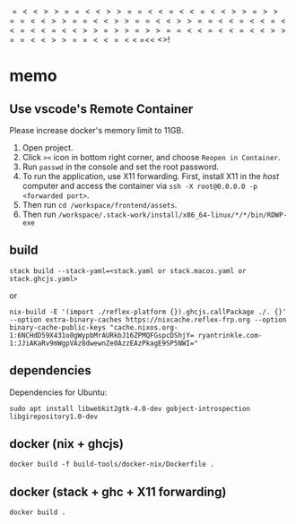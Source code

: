 $$$$$$$$$=<<>>==<<>>==<<=<<=<<>>=>>==<<>>==<<>>==<<>>==<<=<<=<<=<<=<<>>=>>=>>==<<=<<=<<>>==<<>>==<<=<<$
=<<
$<$>!







# memo

## Use vscode's Remote Container

Please increase docker's memory limit to 11GB.

1. Open project.
1. Click `><` icon in bottom right corner, and choose `Reopen in Container`.
1. Run `passwd` in the console and set the root password.
1. To run the application, use X11 forwarding. First, install X11 in the *host* computer and access the container via `ssh -X root@0.0.0.0 -p <forwarded port>`.
1. Then run `cd /workspace/frontend/assets`.
1. Then run `/workspace/.stack-work/install/x86_64-linux/*/*/bin/RDWP-exe`

## build

`stack build --stack-yaml=<stack.yaml or stack.macos.yaml or stack.ghcjs.yaml>`

or

`nix-build -E '(import ./reflex-platform {}).ghcjs.callPackage ./. {}' --option extra-binary-caches https://nixcache.reflex-frp.org --option binary-cache-public-keys "cache.nixos.org-1:6NCHdD59X431o0gWypbMrAURkbJ16ZPMQFGspcDShjY= ryantrinkle.com-1:JJiAKaRv9mWgpVAz8dwewnZe0AzzEAzPkagE9SP5NWI="`

## dependencies

Dependencies for Ubuntu:

`sudo apt install libwebkit2gtk-4.0-dev gobject-introspection libgirepository1.0-dev`

## docker (nix + ghcjs)

`docker build -f build-tools/docker-nix/Dockerfile .`

## docker (stack + ghc + X11 forwarding)

`docker build .`